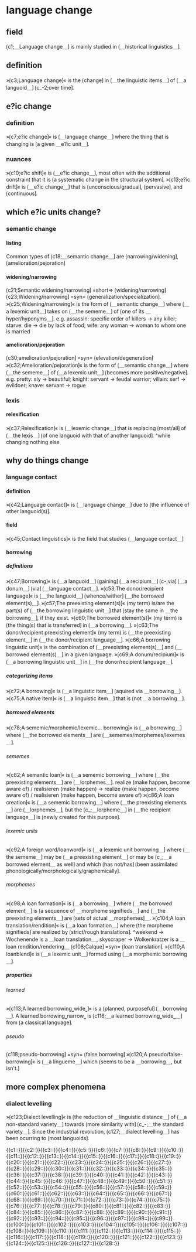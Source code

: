 # language change

## field

⟮c1;＿Language change＿⟯ is mainly studied in ⟮＿historical linguistics＿⟯.

## definition

»⟮c3;Language change⟯« is the ⟮change⟯ in ⟮＿the linguistic items＿⟯ of ⟮＿a languoid＿⟯ ⟮c_-2;over time⟯.

## e?ic change

### definition

»⟮c7;e?ic change⟯« is ⟮＿language change＿⟯ where the thing that is changing is ⟮a given ＿e?ic unit＿⟯.

### nuances

»⟮c10;e?ic shift⟯« is ⟮＿e?ic change＿⟯, most often with the additional constraint that it is ⟮a systematic change in the structural system⟯.
»⟮c13;e?ic drift⟯« is ⟮＿e?ic change＿⟯ that is ⟮unconscious/gradual⟯, ⟮pervasive⟯, and ⟮continuous⟯.

## which e?ic units change?

### semantic change

#### listing

Common types of ⟮c18;＿semantic change＿⟯ are ⟮narrowing/widening⟯, ⟮amelioration/pejoration⟯

#### widening/narrowing

⟮c21;Semantic widening/narrowing⟯ =short=> ⟮widening/narrowing⟯
⟮c23;Widening/narrowing⟯ =syn= ⟮generalization/specialization⟯.
»⟮c25;Widening/narrowing⟯« is the form of ⟮＿semantic change＿⟯ where ⟮＿a lexemic unit＿⟯ takes on ⟮＿the sememe＿⟯ of ⟮one of its ＿hyper/hyponyms＿⟯.
e.g. assassin: specific order of killers -&gt; any killer; starve: die -&gt; die by lack of food; wife: any woman -&gt; woman to whom one is married

#### amelioration/pejoration

⟮c30;amelioration/pejoration⟯ =syn= ⟮elevation/degeneration⟯
»⟮c32;Amelioration/pejoration⟯« is the form of ⟮＿semantic change＿⟯ where ⟮＿the sememe＿⟯ of ⟮＿a lexemic unit＿⟯ ⟮becomes more positive/negative⟯.
e.g. pretty: sly -&gt; beautiful; knight: servant -&gt; feudal warrior; villain: serf -&gt; evildoer; knave: servant -&gt; rogue

### lexis

#### relexification

»⟮c37;Relexification⟯« is ⟮＿lexemic change＿⟯ that is replacing ⟮most/all⟯ of ⟮＿the lexis＿⟯ ⟮of one languoid with that of another languoid⟯.
^while changing nothing else

## why do things change

### language contact

#### definition

»⟮c42;Language contact⟯« is ⟮＿language change＿⟯ due to ⟮the influence of other languoid(s)⟯.

#### field

»⟮c45;Contact linguistics⟯« is the field that studies ⟮＿language contact＿⟯

#### borrowing

##### definitions

»⟮c47;Borrowing⟯« is ⟮＿a languoid＿⟯ ⟮gaining⟯ ⟮＿a recipium＿⟯ ⟮c-;via⟯ ⟮＿a donum＿⟯ ⟮via⟯ ⟮＿language contact＿⟯.
»⟮c53;The donor/recipient language⟯« is ⟮＿the languoid＿⟯ ⟮whence/wither⟯ ⟮＿the borrowed element(s)＿⟯.
»⟮c57;The preexisting element(s)⟯« (my term) is/are the part(s) of ⟮＿the borrowing linguistic unit＿⟯ that ⟮stay the same in ＿the borrowing＿⟯, if they exist.
»⟮c60;The borrowed element(s)⟯« (my term) is ⟮the thing(s) that is transferred⟯ in ⟮＿a borrowing＿⟯.
»⟮c63;The donor/recipient preexisting element⟯« (my term) is ⟮＿the preexisting element＿⟯ in ⟮＿the donor/recipient language＿⟯.
»⟮c66;A borrowing linguistic unit⟯« is the combination of ⟮＿preexisting element(s)＿⟯ and ⟮＿borrowed element(s)＿⟯ in a given language.
»⟮c69;A donum/recipium⟯« is ⟮＿a borrowing linguistic unit＿⟯ in ⟮＿the donor/recipient language＿⟯.

##### categorizing items

»⟮c72;A borrowing⟯« is ⟮＿a linguistic item＿⟯ ⟮aquired via ＿borrowing＿⟯.
»⟮c75;A native item⟯« is ⟮＿a linguistic item＿⟯ that is ⟮not ＿a borrowing＿⟯.

##### borrowed elements

»⟮c78;A sememic/morphemic/lexemic... borrowing⟯« is ⟮＿a borrowing＿⟯ where ⟮＿the borrowed elements＿⟯ are ⟮＿sememes/morphemes/lexemes＿⟯.

###### sememes

»⟮c82;A semantic loan⟯« is ⟮＿a sememic borrowing＿⟯ where ⟮＿the preexisting elements＿⟯ are ⟮＿lorphemes＿⟯.
realize (make happen, become aware of) / realisieren (make happen) → realize (make happen, become aware of) / realisieren (make happen, become aware of)
»⟮c86;A loan creation⟯« is ⟮＿a sememic borrowing＿⟯ where ⟮＿the preexisting elements＿⟯ are ⟮＿lorphemes＿⟯, but the ⟮c_;＿lorpheme＿⟯ in ⟮＿the recipient language＿⟯ is ⟮newly created for this purpose⟯.

###### lexemic units

»⟮c92;A foreign word/loanword⟯« is ⟮＿a lexemic unit borrowing＿⟯ where ⟮＿the sememe＿⟯ may be ⟮＿a preexisting element＿⟯ or may be ⟮c_;＿a borrowed element＿ as well⟯ and which ⟮has not/has⟯ ⟮been assimilated phonologically/morphologically/graphemically⟯.

###### morphemes

»⟮c98;A loan formation⟯« is ⟮＿a borrowing＿⟯ where ⟮＿the borrowed element＿⟯ is ⟮a sequence of ＿morpheme signifieds＿⟯ and ⟮＿the preexisting elements＿⟯ are ⟮sets of actual ＿morphemes⟯＿.
»⟮c104;A loan translation/rendition⟯« is ⟮＿a loan formation＿⟯ where ⟮the morpheme signifieds⟯ are realized by ⟮strict/rough translations⟯.
^weekend → Wochenende is a ＿loan translation＿, skyscraper → Wolkenkratzer is a ＿loan rendition/rendering＿
⟮c108;Calque⟯ =syn= ⟮loan translation⟯.
»⟮c110;A loanblend⟯« is ⟮＿a lexemic unit＿⟯ formed using ⟮＿a morphemic borrowing＿⟯.

##### properties

###### learned

»⟮c113;A learned borrowing⎵wide⎵⟯« is a ⟮planned, purposeful⟯ ⟮＿borrowing＿⟯.
A learned borrowing⎵narrow⎵ is ⟮c116;＿a learned borrowing⎵wide⎵＿⟯ from ⟮a classical language⟯.

###### pseudo

⟮c118;pseudo-borrowing⟯ =syn= ⟮false borrowing⟯
»⟮c120;A pseudo/false-borrowing⟯« is ⟮＿a lingueme＿⟯ which ⟮seems to be a ＿borrowing＿, but isn't.⟯

## more complex phenomena

### dialect levelling

»⟮c123;Dialect levelling⟯« is ⟮the reduction of ＿linguistic distance＿⟯ of ⟮＿a non-standard variety＿⟯ towards ⟮more similarity with⟯ ⟮c_-;＿the standard variety＿⟯.
Since the industrial revolution, ⟮c127;＿dialect levelling＿⟯ has been ocurring to ⟮most languoids⟯.

<span class='cloze-dump'>{{c1::}}{{c2::}}{{c3::}}{{c4::}}{{c5::}}{{c6::}}{{c7::}}{{c8::}}{{c9::}}{{c10::}}{{c11::}}{{c12::}}{{c13::}}{{c14::}}{{c15::}}{{c16::}}{{c17::}}{{c18::}}{{c19::}}{{c20::}}{{c21::}}{{c22::}}{{c23::}}{{c24::}}{{c25::}}{{c26::}}{{c27::}}{{c28::}}{{c29::}}{{c30::}}{{c31::}}{{c32::}}{{c33::}}{{c34::}}{{c35::}}{{c36::}}{{c37::}}{{c38::}}{{c39::}}{{c40::}}{{c41::}}{{c42::}}{{c43::}}{{c44::}}{{c45::}}{{c46::}}{{c47::}}{{c48::}}{{c49::}}{{c50::}}{{c51::}}{{c52::}}{{c53::}}{{c54::}}{{c55::}}{{c56::}}{{c57::}}{{c58::}}{{c59::}}{{c60::}}{{c61::}}{{c62::}}{{c63::}}{{c64::}}{{c65::}}{{c66::}}{{c67::}}{{c68::}}{{c69::}}{{c70::}}{{c71::}}{{c72::}}{{c73::}}{{c74::}}{{c75::}}{{c76::}}{{c77::}}{{c78::}}{{c79::}}{{c80::}}{{c81::}}{{c82::}}{{c83::}}{{c84::}}{{c85::}}{{c86::}}{{c87::}}{{c88::}}{{c89::}}{{c90::}}{{c91::}}{{c92::}}{{c93::}}{{c94::}}{{c95::}}{{c96::}}{{c97::}}{{c98::}}{{c99::}}{{c100::}}{{c101::}}{{c102::}}{{c103::}}{{c104::}}{{c105::}}{{c106::}}{{c107::}}{{c108::}}{{c109::}}{{c110::}}{{c111::}}{{c112::}}{{c113::}}{{c114::}}{{c115::}}{{c116::}}{{c117::}}{{c118::}}{{c119::}}{{c120::}}{{c121::}}{{c122::}}{{c123::}}{{c124::}}{{c125::}}{{c126::}}{{c127::}}{{c128::}}</span>